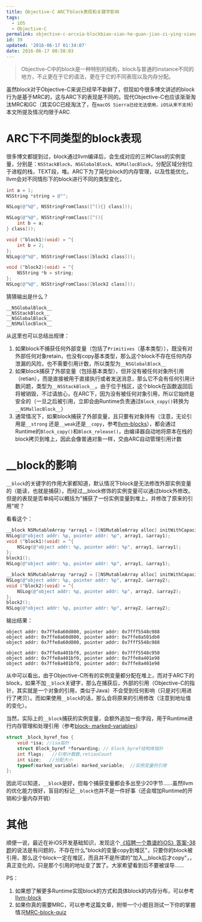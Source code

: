 ```yaml
---
title: Objective-C ARC下block表现和关键字影响
tags:
  - iOS
  - Objective-C
permalink: objective-c-arcxia-blockbiao-xian-he-guan-jian-zi-ying-xiang
id: 39
updated: '2016-06-17 01:34:07'
date: 2016-06-17 00:58:03
---
```


> Objective-C中的block是一种特别的结构，block与普通的instance不同的地方，不止更在于它的语法，更在于它的不同表现以及内存分配。

虽然block对于Objective-C来说已经早不新鲜了，但现如今很多博文讲述的block行为是基于MRC的，这与ARC下的表现是不同的。现代Objective-C也应该渐渐淘汰MRC和GC（其实GC已经淘汰了，在`macOS Sierra已经无法使用，iOS从来不支持`）本文所提及情况均限于ARC


# ARC下不同类型的block表现

很多博文都提到过，block通过llvm编译后，会生成对应的三种Class的实例变量，分别是：`NSStackBlock`、`NSGlobalBlock`、`NSMallocBlock`，分配区域分别位于进程的栈，TEXT段，堆。ARC下为了简化block的内存管理，以及性能优化，llvm会对不同情形下的block进行不同的类型变化，

```objectivec
int a = 1;
NSString *string = @"";

NSLog(@"%@", NSStringFromClass([^(){} class]));

NSLog(@"%@", NSStringFromClass([^(){
	int b = a;
} class]));

void (^block1)(void) = ^{
	int b = 2;
};
NSLog(@"%@", NSStringFromClass([block1 class]));

void (^block2)(void) = ^{
	NSString *b = string;
};
NSLog(@"%@", NSStringFromClass([block2 class]));
```

猜猜输出是什么？

```
__NSGlobalBlock__
__NSStackBlock__
__NSGlobalBlock__
__NSMallocBlock__
```

从这里也可以总结出规律：

1. 如果block不捕获任何外部变量（包括了`Primitives`（基本类型）），既没有对外部任何对象retain，也没有copy基本类型，那么这个block不存在任何内存泄漏的风险，也不需要引用计数，所以类型为`__NSGlobalBlock__`
2. 如果block捕获了外部变量（包括基本类型），但并没有被任何对象所引用（retian），而是直接被用于直接执行或者发送消息，那么它不会有任何引用计数问题，类型为`__NSStackBlock__`。由于位于栈区，这个block在函数返回后将被销毁，不过请放心，在ARC下，因为没有被任何对象引用，所以它始终是安全的（一旦之后被引用，立即会由Runtime负责通过`Block_copy()`转换为`__NSMallocBlock__`）
3. 通常情况下，如果block捕获了外部变量，且只要有对象持有（注意，无论引用是`__strong` 还是`__weak`还是`__copy`，参考[llvm-blocks](http://clang.llvm.org/docs/AutomaticReferenceCounting.html#blocks)），都会通过Runtime的`Block_copy()`和`Block_release()`，由编译器自动地将原本在栈的block拷贝到堆上，因此会像普通对象一样，交由ARC自动管理引用计数


# __block的影响

`__block`的关键字的作用大家都知道，默认情况下block是无法修改外部实例变量的（能读，也就是捕获），而经过__block修饰的实例变量可以通过block外修改。
但是的表现是否单纯可以概括为"捕获了一份实例变量到堆上，并修改了原来的引用"呢？

看看这个：

```objectivec
__block NSMutableArray *array1 = [[NSMutableArray alloc] initWithCapacity:10];
NSLog(@"object addr: %p, pointer addr: %p", array1, &array1);
void (^block1)(void) = ^{
	NSLog(@"object addr: %p, pointer addr: %p", array1, &array1);
};
block1();
NSLog(@"object addr: %p, pointer addr: %p", array1, &array1);

__block NSMutableArray *array2 = [[NSMutableArray alloc] initWithCapacity:10];
NSLog(@"object addr: %p, pointer addr: %p", array2, &array2);
void (^block2)(void) = ^{
	NSLog(@"object addr: %p, pointer addr: %p", array2, &array2);
};
block2();
NSLog(@"object addr: %p, pointer addr: %p", array2, &array2);
```

输出结果：

```
object addr: 0x7ffe8a60d800, pointer addr: 0x7fff5548c988
object addr: 0x7ffe8a60d800, pointer addr: 0x7ffe8a501db0
object addr: 0x7ffe8a60d800, pointer addr: 0x7fff5548c988

object addr: 0x7ffe8a401bf0, pointer addr: 0x7fff5548c950
object addr: 0x7ffe8a401bf0, pointer addr: 0x7ffe8a401e98
object addr: 0x7ffe8a401bf0, pointer addr: 0x7ffe8a401e98
```

从中可以看出，由于Objective-C所有的实例变量都分配在堆上，而对于ARC下的block，如果不加`__block`关键字，那么在捕获后，外部的引用（Objective-C的指针，其实就是一个对象的引用，类似于Java）不会受到任何影响（只是对引用进行了拷贝）。而如果使用`__block`的话，那么会将原来的引用修改（注意到地址值的变化）。

当然，实际上的`__block`捕获的实例变量，会额外追加一些字段，用于Runtime进行内存管理和处理引用（参考[block- marked-variables](http://clang.llvm.org/docs/Block-ABI-Apple.html#layout-of-block-marked-variables)）

```c
struct _block_byref_foo {
    void *isa; //isa指针
    struct Block_byref *forwarding; // block_byref结构体指针
    int flags;   //引用计数数,retianCount
    int size;   //分配大小
    typeof(marked_variable) marked_variable;  //实例变量的引用
};
```

因此可以知道，`__block`是好，但每个捕获变量都会多出至少20字节……虽然llvm的优化能力很好，盲目的标记`__block`也并不是一件好事（还会增加Runtime的开销和少量内存开销）


# 其他

顺便一说，最近在补iOS开发基础知识，发现这个[《招聘一个靠谱的iOS》答案-38题](https://github.com/ChenYilong/iOSInterviewQuestions/blob/master/01《招聘一个靠谱的iOS》面试题参考答案/《招聘一个靠谱的iOS》面试题参考答案（下）.md#38-在block内如何修改block外部变量)的说法是有问题的，不存在什么"block的变量copy到堆区"，只要你的block被引用，那么这个block一定在堆区，而且并不是所谓的"加入__block后才copy"，，真正变化的，只是那个引用的地址变了罢了。大家希望看到后不要被误导……


PS：
1. 如果想了解更多Runtime实现block的方式和具体block的内存分布，可以参考[llvm-block](http://clang.llvm.org/docs/Block-ABI-Apple.html)
2. 如果你真的需要MRC，可以参考这篇文章，附带一个小题目测试一下你的掌握情况[MRC-block-quiz](http://blog.parse.com/learn/engineering/objective-c-blocks-quiz/)